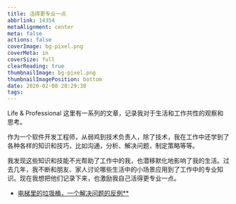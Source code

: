```yaml
---
title: 活得更专业一点
abbrlink: 14354
metaAlignment: center
meta: false
actions: false
coverImage: bg-pixel.png
coverMeta: in
coverSize: full
clearReading: true
thumbnailImage: bg-pixel.png
thumbnailImagePosition: bottom
date: 2020-02-08 20:29:38
tags:
---
```

Life & Professional 这里有一系列的文章，记录我对于生活和工作共性的观察和思考。

<!-- excerpt -->

作为一个软件开发工程师，从弱鸡到技术负责人，除了技术，我在工作中还学到了各种各样的知识和技巧，比如沟通，分析、解决问题，制定策略等等。

我发现这些知识和技能不光帮助了工作中的我，也潜移默化地影响了我的生活。过去几年，我不断和朋友、家人讨论哪些生活中的小场景应用到了工作中的专业知识。现在我想把他们记录下来，也激励我自己活得更专业一点。

* [电梯里的垃圾桶，一个解决问题的反例**](../27560)